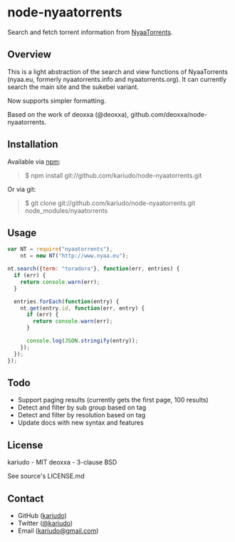 node-nyaatorrents
=================

Search and fetch torrent information from [NyaaTorrents](http://www.nyaa.eu/).

Overview
--------

This is a light abstraction of the search and view functions of NyaaTorrents
(nyaa.eu, formerly nyaatorrents.info and nyaatorrents.org). It can currently
search the main site and the sukebei variant.

Now supports simpler formatting.

Based on the work of deoxxa (@deoxxa), github.com/deoxxa/node-nyaatorrents.

Installation
------------

Available via [npm](http://npmjs.org/):

> $ npm install git://github.com/kariudo/node-nyaatorrents.git

Or via git:

> $ git clone git://github.com/kariudo/node-nyaatorrents.git node_modules/nyaatorrents

Usage
-----

```javascript
var NT = require("nyaatorrents"),
    nt = new NT("http://www.nyaa.eu");

nt.search({term: "toradora"}, function(err, entries) {
  if (err) {
    return console.warn(err);
  }

  entries.forEach(function(entry) {
    nt.get(entry.id, function(err, entry) {
      if (err) {
        return console.warn(err);
      }

      console.log(JSON.stringify(entry));
    });
  });
});
```

Todo
----

* Support paging results (currently gets the first page, 100 results)
* Detect and filter by sub group based on tag
* Detect and filter by resolution based on tag
* Update docs with new syntax and features

License
-------

kariudo - MIT
deoxxa - 3-clause BSD

See source's LICENSE.md

Contact
-------

* GitHub ([kariudo](http://github.com/kariudo))
* Twitter ([@kariudo](http://twitter.com/kariudo))
* Email ([kariudo@gmail.com](mailto:kariudo@gmail.com))
